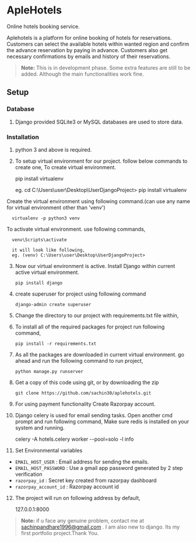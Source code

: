 # ApleHotels
Online hotels booking service.

Aplehotels is a platform for online booking of hotels for reservations. Customers can select the available hotels within wanted region and confirm the advance reservation by paying in advance. Customers also get necessary confirmations by emails and history of their reservations. 
> **Note:** This is in development phase. Some extra features are still to be added. Although the main functionalities work fine.

## Setup

### Database
1. Django provided SQLite3 or MySQL databases are used to store data.

### Installation
1. python 3 and above is required. 
2. To setup virtual environment for our project. follow below commands to create one,
  To create virtual environment.
    
      pip install virtualenv
      
      eg. cd C:\Users\user\Desktop\UserDjangoProject> pip install virtualenv
      
  Create the virtual environment using following command.(can use any name for virtual environment other than 'venv')
  
      virtualenv -p python3 venv
      
  To activate virtual environment. use following commands,
  
      venv\Scripts\activate
      
      it will look like following,
      eg. (venv) C:\Users\user\Desktop\UserDjangoProject>
    
3. Now our virtual environment is active. Install Django within current active virtual environment.
  
       pip install django
      
4. create superuser for project using following command

       django-admin create superuser
      
5. Change the directory to our project with requirements.txt file within,
6. To install all of the required packages for project run following command,

       pip install -r requirements.txt

7. As all the packages are downloaded in current virtual environment. go ahead and run the following command to run project,

       python manage.py runserver
        
8. Get a copy of this code using git, or by downloading the zip

       git clone https://github.com/sachin30/aplehotels.git
    
9. For using payment functionality Create Razorpay account.

10. Django celery is used for email sending tasks. Open another cmd prompt and run following command, Make sure redis is installed on your system and running.

       celery -A  hotels.celery worker --pool=solo -l info

11. Set Environmental variables
   - `EMAIL_HOST_USER`      :   Email address for sending the emails.
   - `EMAIL_HOST_PASSWORD`  :   Use a gmail app password generated by 2 step verification
   - `razorpay_id`          :   Secret key created from razorpay dashboard
   - `razorpay_account_id`  :   Razorpay account id

12. The project will run on following address by default,
    
    127.0.0.1:8000
    
> **Note:** if u face any genuine problem, contact me at sachinpandhare1996@gmail.com . I am also new to django. Its my first portfolio project.Thank You.

